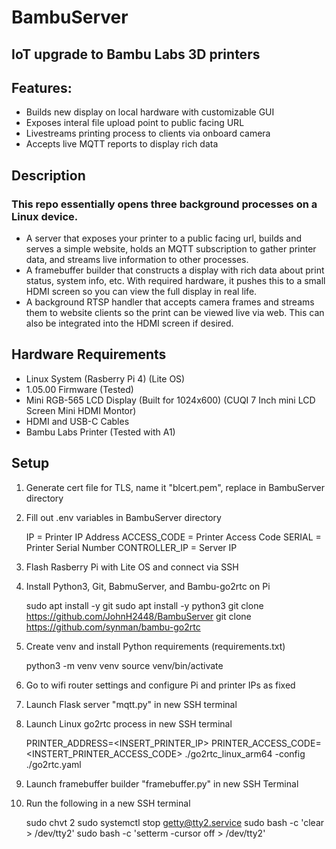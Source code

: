 # BambuServer
## IoT upgrade to Bambu Labs 3D printers
## Features:
- Builds new display on local hardware with customizable GUI
- Exposes interal file upload point to public facing URL
- Livestreams printing process to clients via onboard camera
- Accepts live MQTT reports to display rich data

## Description
### This repo essentially opens three background processes on a Linux device.
- A server that exposes your printer to a public facing
  url, builds and serves a simple website, holds an MQTT
  subscription to gather printer data, and streams live
  information to other processes.
- A framebuffer builder that constructs a display with
  rich data about print status, system info, etc. With
  required hardware, it pushes this to a small HDMI screen
  so you can view the full display in real life.
- A background RTSP handler that accepts camera frames
  and streams them to website clients so the print can
  be viewed live via web. This can also be integrated
  into the HDMI screen if desired. 

## Hardware Requirements
- Linux System (Rasberry Pi 4) (Lite OS) 
- 1.05.00 Firmware (Tested)
- Mini RGB-565 LCD Display (Built for 1024x600) (CUQI 7 Inch mini LCD Screen Mini HDMI Montor)
- HDMI and USB-C Cables
- Bambu Labs Printer (Tested with A1)

## Setup
1) Generate cert file for TLS, name it "blcert.pem", replace in BambuServer directory

7) Fill out .env variables in BambuServer directory
   
   IP = Printer IP Address
   ACCESS_CODE = Printer Access Code
   SERIAL = Printer Serial Number
   CONTROLLER_IP = Server IP

3) Flash Rasberry Pi with Lite OS and connect via SSH
   
5) Install Python3, Git, BabmuServer, and Bambu-go2rtc on Pi
   
   sudo apt install -y git
   sudo apt install -y python3
   git clone https://github.com/JohnH2448/BambuServer
   git clone https://github.com/synman/bambu-go2rtc

8) Create venv and install Python requirements (requirements.txt)

   python3 -m venv venv
   source venv/bin/activate
   
10) Go to wifi router settings and configure Pi and printer IPs as fixed
   
11) Launch Flask server "mqtt.py" in new SSH terminal

6) Launch Linux go2rtc process in new SSH terminal

   PRINTER_ADDRESS=<INSERT_PRINTER_IP> PRINTER_ACCESS_CODE=<INSTERT_PRINTER_ACCESS_CODE> ./go2rtc_linux_arm64 -config ./go2rtc.yaml

7) Launch framebuffer builder "framebuffer.py" in new SSH Terminal

4) Run the following in a new SSH terminal
   
   sudo chvt 2
   sudo systemctl stop getty@tty2.service
   sudo bash -c 'clear > /dev/tty2'
   sudo bash -c 'setterm -cursor off > /dev/tty2'

